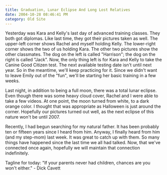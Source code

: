 ```yaml
---
title: Graduation, Lunar Eclipse And Long Lost Relatives
date: 2004-10-28 08:46:41 PM
category: Old Site
---
```


Yesterday was Kara and Kelly's last day of advanced training classes. They both got diplomas. Like last time, they got their pictures taken as well. The upper-left corner shows Rachel and myself holding Kelly. The lower-right corner shows the two of us holding Kara. The other two pictures show the other classmates. The dog on the left is called "Harrison"; the dog on the right is called "Jack". Now, the only thing left is for Kara and Kelly to take the Canine Good Citizen test. The next available testing date isn't until next year. So in the meantime, we'll keep practicing for it. Since we didn't want to leave Emily out of the "fun", we'll be starting her basic training in a few weeks.

Last night, in addition to being a full moon, there was a total lunar eclipse. Even though there was some heavy cloud cover, Rachel and I were able to take a few videos. At one point, the moon turned from white, to a dark orange color. I thought that was appropriate as Halloween is just around the corner. Hopefully our pictures turned out well, as the next eclipse of this nature won't be until 2007.

Recently, I had begun searching for my natural father. It has been probably ten or fifteen years since I heard from him. Anyway, I finally heard from him (and my step-mom) last week. It was great to catch up with them. So many things have happened since the last time we all had talked. Now, that we've connected once again, hopefully we will maintain that connection indefinitely.

Tagline for today: "If your parents never had children, chances are you won't either." - Dick Cavett
